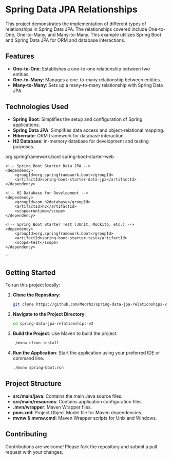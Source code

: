
# Spring Data JPA Relationships

This project demonstrates the implementation of different types of relationships in Spring Data JPA. The relationships covered include One-to-One, One-to-Many, and Many-to-Many. This example utilizes Spring Boot and Spring Data JPA for ORM and database interactions.

## Features

- **One-to-One**: Establishes a one-to-one relationship between two entities.
- **One-to-Many**: Manages a one-to-many relationship between entities.
- **Many-to-Many**: Sets up a many-to-many relationship with Spring Data JPA.

## Technologies Used

- **Spring Boot**: Simplifies the setup and configuration of Spring applications.
- **Spring Data JPA**: Simplifies data access and object-relational mapping.
- **Hibernate**: ORM framework for database interaction.
- **H2 Database**: In-memory database for development and testing purposes.


<dependencies>
    <!-- Spring Boot Starter Web -->
    <dependency>
        <groupId>org.springframework.boot</groupId>
        <artifactId>spring-boot-starter-web</artifactId>
    </dependency>
    
    <!-- Spring Boot Starter Data JPA -->
    <dependency>
        <groupId>org.springframework.boot</groupId>
        <artifactId>spring-boot-starter-data-jpa</artifactId>
    </dependency>
    
    <!-- H2 Database for Development -->
    <dependency>
        <groupId>com.h2database</groupId>
        <artifactId>h2</artifactId>
        <scope>runtime</scope>
    </dependency>
    
    <!-- Spring Boot Starter Test (JUnit, Mockito, etc.) -->
    <dependency>
        <groupId>org.springframework.boot</groupId>
        <artifactId>spring-boot-starter-test</artifactId>
        <scope>test</scope>
    </dependency>
</dependencies>
```

## Getting Started

To run this project locally:

1. **Clone the Repository**:
   ```bash
   git clone https://github.com/Medrhz/spring-data-jpa-relationships-v2.git
   ```
2. **Navigate to the Project Directory**:
   ```bash
   cd spring-data-jpa-relationships-v2
   ```
3. **Build the Project**: Use Maven to build the project.
   ```bash
   ./mvnw clean install
   ```
4. **Run the Application**: Start the application using your preferred IDE or command line.
   ```bash
   ./mvnw spring-boot:run
   ```

## Project Structure

- **src/main/java**: Contains the main Java source files.
- **src/main/resources**: Contains application configuration files.
- **.mvn/wrapper**: Maven Wrapper files.
- **pom.xml**: Project Object Model file for Maven dependencies.
- **mvnw & mvnw.cmd**: Maven Wrapper scripts for Unix and Windows.

## Contributing

Contributions are welcome! Please fork the repository and submit a pull request with your changes.


